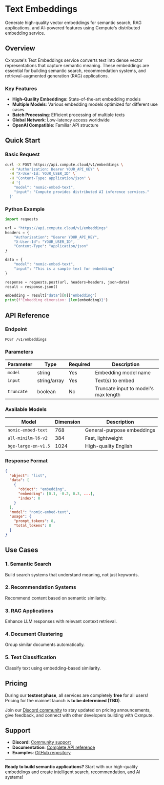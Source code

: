# Text Embeddings

Generate high-quality vector embeddings for semantic search, RAG applications, and AI-powered features using Cxmpute's distributed embedding service.

## Overview

Cxmpute's Text Embeddings service converts text into dense vector representations that capture semantic meaning. These embeddings are essential for building semantic search, recommendation systems, and retrieval-augmented generation (RAG) applications.

### Key Features

- **High-Quality Embeddings**: State-of-the-art embedding models
- **Multiple Models**: Various embedding models optimized for different use cases
- **Batch Processing**: Efficient processing of multiple texts
- **Global Network**: Low-latency access worldwide
- **OpenAI Compatible**: Familiar API structure

## Quick Start

### Basic Request

```bash
curl -X POST https://api.cxmpute.cloud/v1/embeddings \
  -H "Authorization: Bearer YOUR_API_KEY" \
  -H "X-User-Id: YOUR_USER_ID" \
  -H "Content-Type: application/json" \
  -d '{
    "model": "nomic-embed-text",
    "input": "Cxmpute provides distributed AI inference services."
  }'
```

### Python Example

```python
import requests

url = "https://api.cxmpute.cloud/v1/embeddings"
headers = {
    "Authorization": "Bearer YOUR_API_KEY",
    "X-User-Id": "YOUR_USER_ID",
    "Content-Type": "application/json"
}

data = {
    "model": "nomic-embed-text",
    "input": "This is a sample text for embedding"
}

response = requests.post(url, headers=headers, json=data)
result = response.json()

embedding = result["data"][0]["embedding"]
print(f"Embedding dimension: {len(embedding)}")
```

## API Reference

### Endpoint

```http
POST /v1/embeddings
```

### Parameters

| Parameter | Type | Required | Description |
|-----------|------|----------|-------------|
| `model` | string | Yes | Embedding model name |
| `input` | string/array | Yes | Text(s) to embed |
| `truncate` | boolean | No | Truncate input to model's max length |

### Available Models

| Model | Dimension | Description |
|-------|-----------|-------------|
| `nomic-embed-text` | 768 | General-purpose embeddings |
| `all-minilm-l6-v2` | 384 | Fast, lightweight |
| `bge-large-en-v1.5` | 1024 | High-quality English |

### Response Format

```json
{
  "object": "list",
  "data": [
    {
      "object": "embedding", 
      "embedding": [0.1, -0.2, 0.3, ...],
      "index": 0
    }
  ],
  "model": "nomic-embed-text",
  "usage": {
    "prompt_tokens": 8,
    "total_tokens": 8
  }
}
```

## Use Cases

### 1. Semantic Search

Build search systems that understand meaning, not just keywords.

### 2. Recommendation Systems

Recommend content based on semantic similarity.

### 3. RAG Applications

Enhance LLM responses with relevant context retrieval.

### 4. Document Clustering

Group similar documents automatically.

### 5. Text Classification

Classify text using embedding-based similarity.

## Pricing

During our **testnet phase**, all services are completely **free** for all users! Pricing for the mainnet launch is **to be determined (TBD)**.

Join our [Discord community](https://discord.com/invite/CJGA7B2zKT) to stay updated on pricing announcements, give feedback, and connect with other developers building with Cxmpute.

## Support

- **Discord**: [Community support](https://discord.com/invite/CJGA7B2zKT)
- **Documentation**: [Complete API reference](/docs/user)
- **Examples**: [GitHub repository](https://github.com/unxversal/cxmpute-core)

---

**Ready to build semantic applications?** Start with our high-quality embeddings and create intelligent search, recommendation, and AI systems! 